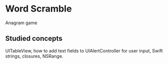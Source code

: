 # Word Scramble

Anagram game

## Studied concepts

UITableView, how to add text fields to UIAlertController for user input, Swift strings, closures, NSRange.
